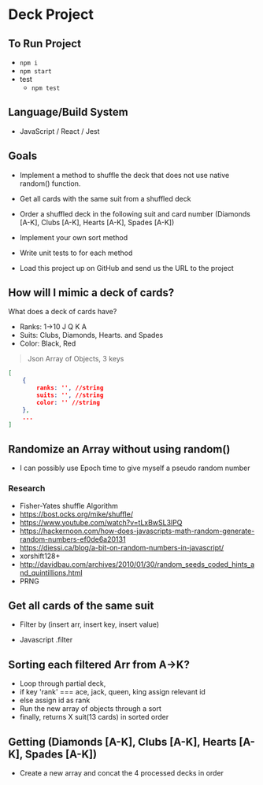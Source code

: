 # Deck Project

## To Run Project

- `npm i`
- `npm start`
- test
  - `npm test`

## Language/Build System

- JavaScript / React / Jest

## Goals

- Implement a method to shuffle the deck that does not use native random() function. 

- Get all cards with the same suit from a shuffled deck 

- Order a shuffled deck in the following suit and card number (Diamonds [A-K], Clubs [A-K], Hearts [A-K], Spades [A-K]) 

- Implement your own sort method 

- Write unit tests to for each method

- Load this project up on GitHub and send us the URL to the project 

  

## How will I mimic a deck of cards?

What does a deck of cards have?

- Ranks: 1->10 J Q K A
- Suits: Clubs, Diamonds, Hearts. and Spades
- Color: Black, Red

> Json Array of Objects, 3 keys 

```json
[
    {
        ranks: '', //string
        suits: '', //string
        color: '' //string
    },
    ...
]
```

## Randomize an Array without using random()

- I can possibly use Epoch time to give myself a pseudo random number

### Research

- Fisher-Yates shuffle Algorithm
- https://bost.ocks.org/mike/shuffle/
- https://www.youtube.com/watch?v=tLxBwSL3lPQ
- https://hackernoon.com/how-does-javascripts-math-random-generate-random-numbers-ef0de6a20131
- https://diessi.ca/blog/a-bit-on-random-numbers-in-javascript/
- xorshift128+ 
- http://davidbau.com/archives/2010/01/30/random_seeds_coded_hints_and_quintillions.html
- PRNG

## Get all cards of the same suit

- Filter by (insert arr, insert key, insert value)

- Javascript .filter


## Sorting each filtered Arr from A->K?

- Loop through partial deck, 
- if key 'rank' === ace, jack, queen, king assign relevant id
- else assign id as rank
- Run the new array of objects through a sort
- finally, returns X suit(13 cards) in sorted order

## Getting (Diamonds [A-K], Clubs [A-K], Hearts [A-K], Spades [A-K]) 

- Create a new array and concat the 4 processed decks in order

  



